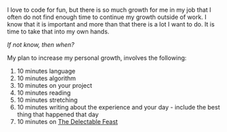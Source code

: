 I love to code for fun, but there is so much growth for me in my job that I often do not find enough time to continue my growth outside of work. I know that it is important and more than that there is a lot I want to do. It is time to take that into my own hands.

*If not know, then when?*

My plan to increase my personal growth, involves the following: 

1. 10 minutes language 
2. 10 minutes algorithm
3. 10 minutes on your project
4. 10 minutes reading 
5. 10 minutes stretching
6. 10 minutes writing about the experience and your day - include the best thing that happened that day 
7. 10 minutes on [The Delectable Feast](http://thedelectablefeast.com)